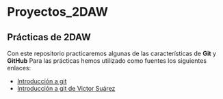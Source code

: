 # Proyectos_2DAW
## Prácticas de 2DAW
Con este repositorio practicaremos algunas de las características de **Git** y **GitHub**
Para las prácticas hemos utilizado como fuentes los siguientes enlaces:
- [Introducción a git](https://www.neoguias.com/git/)
- [Introducción a git de Victor Suárez](https://slides.com/zerasul/git)



